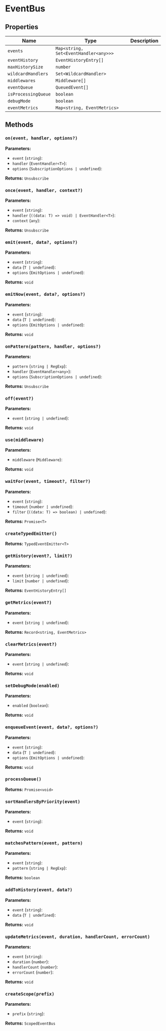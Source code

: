 # EventBus

## Properties

| Name | Type | Description |
|------|------|-------------|
| `events` | `Map<string, Set<EventHandler<any>>>` |  |
| `eventHistory` | `EventHistoryEntry[]` |  |
| `maxHistorySize` | `number` |  |
| `wildcardHandlers` | `Set<WildcardHandler>` |  |
| `middlewares` | `Middleware[]` |  |
| `eventQueue` | `QueuedEvent[]` |  |
| `isProcessingQueue` | `boolean` |  |
| `debugMode` | `boolean` |  |
| `eventMetrics` | `Map<string, EventMetrics>` |  |

## Methods

### `on(event, handler, options?)`

**Parameters:**

- `event` (`string`): 
- `handler` (`EventHandler<T>`): 
- `options` (`SubscriptionOptions | undefined`): 

**Returns:** `Unsubscribe`

### `once(event, handler, context?)`

**Parameters:**

- `event` (`string`): 
- `handler` (`((data: T) => void) | EventHandler<T>`): 
- `context` (`any`): 

**Returns:** `Unsubscribe`

### `emit(event, data?, options?)`

**Parameters:**

- `event` (`string`): 
- `data` (`T | undefined`): 
- `options` (`EmitOptions | undefined`): 

**Returns:** `void`

### `emitNow(event, data?, options?)`

**Parameters:**

- `event` (`string`): 
- `data` (`T | undefined`): 
- `options` (`EmitOptions | undefined`): 

**Returns:** `void`

### `onPattern(pattern, handler, options?)`

**Parameters:**

- `pattern` (`string | RegExp`): 
- `handler` (`EventHandler<any>`): 
- `options` (`SubscriptionOptions | undefined`): 

**Returns:** `Unsubscribe`

### `off(event?)`

**Parameters:**

- `event` (`string | undefined`): 

**Returns:** `void`

### `use(middleware)`

**Parameters:**

- `middleware` (`Middleware`): 

**Returns:** `void`

### `waitFor(event, timeout?, filter?)`

**Parameters:**

- `event` (`string`): 
- `timeout` (`number | undefined`): 
- `filter` (`((data: T) => boolean) | undefined`): 

**Returns:** `Promise<T>`

### `createTypedEmitter()`

**Returns:** `TypedEventEmitter<T>`

### `getHistory(event?, limit?)`

**Parameters:**

- `event` (`string | undefined`): 
- `limit` (`number | undefined`): 

**Returns:** `EventHistoryEntry[]`

### `getMetrics(event?)`

**Parameters:**

- `event` (`string | undefined`): 

**Returns:** `Record<string, EventMetrics>`

### `clearMetrics(event?)`

**Parameters:**

- `event` (`string | undefined`): 

**Returns:** `void`

### `setDebugMode(enabled)`

**Parameters:**

- `enabled` (`boolean`): 

**Returns:** `void`

### `enqueueEvent(event, data?, options?)`

**Parameters:**

- `event` (`string`): 
- `data` (`T | undefined`): 
- `options` (`EmitOptions | undefined`): 

**Returns:** `void`

### `processQueue()`

**Returns:** `Promise<void>`

### `sortHandlersByPriority(event)`

**Parameters:**

- `event` (`string`): 

**Returns:** `void`

### `matchesPattern(event, pattern)`

**Parameters:**

- `event` (`string`): 
- `pattern` (`string | RegExp`): 

**Returns:** `boolean`

### `addToHistory(event, data?)`

**Parameters:**

- `event` (`string`): 
- `data` (`T | undefined`): 

**Returns:** `void`

### `updateMetrics(event, duration, handlerCount, errorCount)`

**Parameters:**

- `event` (`string`): 
- `duration` (`number`): 
- `handlerCount` (`number`): 
- `errorCount` (`number`): 

**Returns:** `void`

### `createScope(prefix)`

**Parameters:**

- `prefix` (`string`): 

**Returns:** `ScopedEventBus`

